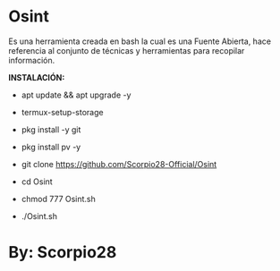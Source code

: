 # Osint
Es una herramienta creada en bash la cual es una Fuente Abierta, hace referencia al conjunto de técnicas y herramientas para recopilar información.

__INSTALACIÓN:__

* apt update && apt upgrade -y

* termux-setup-storage

* pkg install -y git

* pkg install pv -y

* git clone https://github.com/Scorpio28-Official/Osint

* cd Osint

* chmod 777 Osint.sh

* ./Osint.sh

# By: Scorpio28
